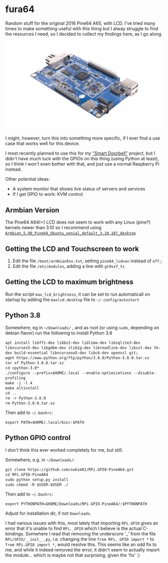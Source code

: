 # fura64
Random stuff for the original 2016 Pine64 A65, with LCD. 
I've tried many times to make something useful with this thing but I alway struggle to find the resources I need, so I decided to collect my findings here, as I go along.

![A64 Board](pine64.png)

I might, however, turn this into something more specific, if I ever find a use case that works well for this device. 

I most recently planned to use this for my ["Smart Doorbell"](https://github.com/d00astro/pintu) project, but I didn't have much luck with the GPIOs on this thing (using Python at least), so I think I won't even bother with that, and just use a normal Raspberry Pi instead.

Other potential ideas:
- A system monitor that shows live status of servers and services
- If I get GPIO to work: KVM control

## Armbian Version
The Pine64 A64(+) LCD does not seem to work with any Linux (pine?) kernels newer than 3.10 so I recommend using [`Armbian_5.90_Pine64_Ubuntu_xenial_default_3.10.107_desktop`](https://archive.armbian.com/pine64/archive/Armbian_5.90_Pine64_Ubuntu_xenial_default_3.10.107_desktop.7z )

## Getting the LCD and Touchscreen to work
1. Edit the file `/boot/armbianEnv.txt`, setting `pine64_lcd=on` instead of `off`.;
2. Edit the file `/etc/modules`, adding a line with `gt9xxf_ts` 

## Getting the LCD to maximum brightness
Run the script `max_lcd_brightness`, it can be set to run automaticall on startup by adding the `maxlcd.desktop` file to `~/.config/autostart`

## Python 3.8
Somewhere, eg in `~/Downloads/` , and as root (or using `sudo`, depending on debian flavor) run the following to install Python 3.8
```
apt install libffi-dev libbz2-dev liblzma-dev libsqlite3-dev libncurses5-dev libgdbm-dev zlib1g-dev libreadline-dev libssl-dev tk-dev build-essential libncursesw5-dev libc6-dev openssl git;
wget https://www.python.org/ftp/python/3.8.0/Python-3.8.0.tar.xz
tar xf Python-3.8.0.tar.xz
cd cpython-3.8*
./configure --prefix=$HOME/.local --enable-optimizations --disable-profiling
make -j -l 4
make altinstall
cd ..
rm -r Python-3.8.0
rm Python-3.8.0.tar.xz
```

Then add to `~/.bashrc`:
```
export PATH=$HOME/.local/bin/:$PATH
```

## Python GPIO control
I don't think this ever worked completely for me, but still.

Somewhere, e.g. in `~/Downloads/`:
```
git clone https://github.com/swkim01/RPi.GPIO-PineA64.git
cd RPi.GPIO-PineA64
sudo python setup.py install
sudo chmod -R $USER:$USER ./
```

Then add to `~/.bashrc`:
```
export PYTHONPATH=$HOME/Downloads/RPi.GPIO-PineA64/:$PYTHONPATH
```
Adjust for installation dir, if not `Downloads`.

I had various issues with this, most lately that importing `RPi.GPIO` gives an error that it's unable to find `RPi._GPIO` which I believe is the actual C-bindings. 
Somwhere I read that removing the underscore '_' from the file `RPi/GPIO/__init__.py`, i.e. changing the line `from RPi._GPIO import *` to `from RPi.GPIO import *`, would resolve this.
This seems like an odd fix to me, and while it indeed removed the error, it didn't seem to actually import the module... which is maybe not that surprising, given the 'fix' :)





